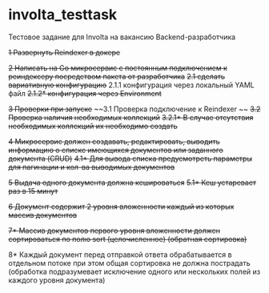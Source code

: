 # involta_testtask
Тестовое задание для Involta на вакансию Backend-разработчика

~~1 Развернуть Reindexer в докере~~

~~2 Написать на Go микросервис с постоянным подключением к реиндексеру посредством пакета от разработчика~~
~~2.1 сделать вариативную конфигурацию~~
2.1.1 конфигурация через локальный YAML файл
~~2.1.2* конфигурация через Environment~~

~~3 Проверки при запуске~~
~~3.1 Проверка подключение к Reindexer ~~
~~3.2 Проверка наличия необходимых коллекций~~
~~3.2.1* В случае отсутствия необходимых коллекций их необходимо создать~~

~~4 Микросервис должен создавать, редактировать, выводить информацию о списке имеющихся документов или заданного документа (CRUD)~~
~~4.1* Для вывода списка предусмотреть параметры для пагинации и кол-ва выводимых документов~~

~~5 Выдача одного документа должна кешироваться~~
~~5.1* Кеш устаревает раз в 15 минут~~

~~6 Документ содержит 2 уровня вложенности каждый из которых массив документов~~

~~7* Массив документов первого уровня вложенности должен сортироваться по полю sort (целочисленное) (обратная сортировка)~~

8* Каждый документ перед отправкой ответа обрабатывается в отдельном потоке при этом общая сортировка не должна пострадать (обработка подразумевает исключение одного или нескольких полей из каждого уровня документа)